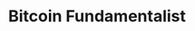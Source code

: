 ---
layout: single
title: Bitcoin Fundamentalist
description: Since I don't fit neatly into the categories available, I thought I'd have a try at making my own.
published: false
---
